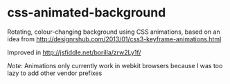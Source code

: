 # css-animated-background
Rotating, colour-changing background using CSS animations, based on an idea from http://designrshub.com/2013/01/css3-keyframe-animations.html

Improved in http://jsfiddle.net/borilla/zrw2Ly1f/

*Note:* Animations only currently work in webkit browsers because I was too lazy to add other vendor prefixes

